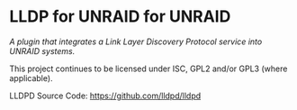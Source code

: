 LLDP for UNRAID for UNRAID
================
_A plugin that integrates a Link Layer Discovery Protocol service into UNRAID systems._

This project continues to be licensed under ISC, GPL2 and/or GPL3 (where applicable).

LLDPD Source Code: https://github.com/lldpd/lldpd

